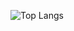 ![Top Langs](https://github-readme-stats.vercel.app/api/top-langs/?username=downy1218&layout=compact)



